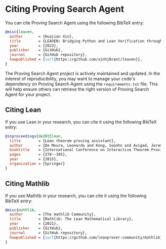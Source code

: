 # Citing Proving Search Agent

You can cite Proving Search Agent using the following BibTeX entry:

```bib
@misc{leaven,
  author       = {Huajian Xin},
  title        = {LEAVEN: Bridging Python and Lean Verification through Interactive Interfaces and Code Editor Integration},
  year         = {2023},
  publisher    = {GitHub},
  journal      = {GitHub repository},
  howpublished = {\url{https://github.com/xinhjBrant/leaven}},
}
```

The Proving Search Agent project is actively maintained and updated. In the interest of reproducibility, you may want to manage your code's dependency on Proving Search Agent using the `requirements.txt` file. This will help ensure others can retrieve the right version of Proving Search Agent for your project.

## Citing Lean

If you use Lean in your research, you can cite it using the following BibTeX entry:

```bib
@inproceedings{de2015lean,
  title        = {Lean theorem proving assistant},
  author       = {De Moura, Leonardo and Kong, Soonho and Avigad, Jeremy and van Doorn, Floris and von Raumer, Jakob},
  booktitle    = {International Conference on Interactive Theorem Proving},
  pages        = {378--395},
  year         = {2015},
  organization = {Springer}
}
```

## Citing Mathlib

If you use Mathlib in your research, you can cite it using the following BibTeX entry:

```bib
@misc{mathlib,
  author       = {The mathlib Community},
  title        = {Mathlib: The Lean Mathematical Library},
  year         = {2021},
  publisher    = {GitHub},
  journal      = {GitHub repository},
  howpublished = {\url{https://github.com/leanprover-community/mathlib}},
}
``` 
